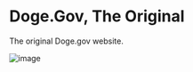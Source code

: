 # Doge.Gov, The Original
The original Doge.gov website.

![image](https://github.com/user-attachments/assets/708b0cf4-c9b0-4187-9d22-cad7e2b5e866)

